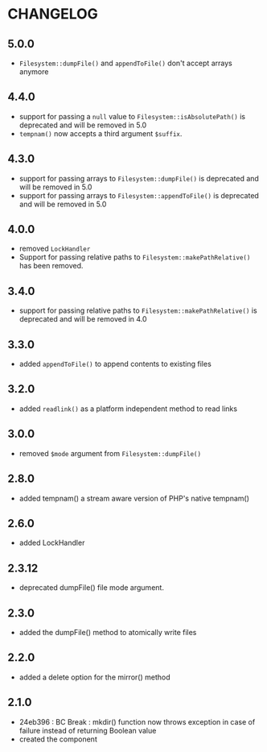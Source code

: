 # CHANGELOG

## 5.0.0

- `Filesystem::dumpFile()` and `appendToFile()` don't accept arrays anymore

## 4.4.0

- support for passing a `null` value to `Filesystem::isAbsolutePath()` is deprecated and will be removed in 5.0
- `tempnam()` now accepts a third argument `$suffix`.

## 4.3.0

- support for passing arrays to `Filesystem::dumpFile()` is deprecated and will be removed in 5.0
- support for passing arrays to `Filesystem::appendToFile()` is deprecated and will be removed in 5.0

## 4.0.0

- removed `LockHandler`
- Support for passing relative paths to `Filesystem::makePathRelative()` has been removed.

## 3.4.0

- support for passing relative paths to `Filesystem::makePathRelative()` is deprecated and will be removed in 4.0

## 3.3.0

- added `appendToFile()` to append contents to existing files

## 3.2.0

- added `readlink()` as a platform independent method to read links

## 3.0.0

- removed `$mode` argument from `Filesystem::dumpFile()`

## 2.8.0

- added tempnam() a stream aware version of PHP's native tempnam()

## 2.6.0

- added LockHandler

## 2.3.12

- deprecated dumpFile() file mode argument.

## 2.3.0

- added the dumpFile() method to atomically write files

## 2.2.0

- added a delete option for the mirror() method

## 2.1.0

- 24eb396 : BC Break : mkdir() function now throws exception in case of failure instead of returning Boolean value
- created the component
